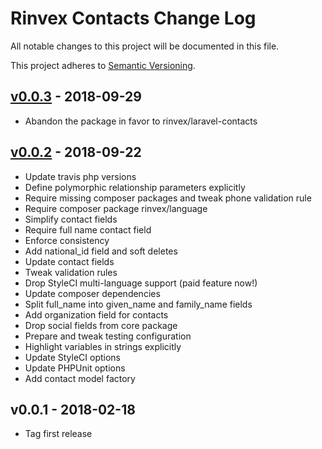 # Rinvex Contacts Change Log

All notable changes to this project will be documented in this file.

This project adheres to [Semantic Versioning](CONTRIBUTING.md).


## [v0.0.3] - 2018-09-29
- Abandon the package in favor to rinvex/laravel-contacts

## [v0.0.2] - 2018-09-22
- Update travis php versions
- Define polymorphic relationship parameters explicitly
- Require missing composer packages and tweak phone validation rule
- Require composer package rinvex/language
- Simplify contact fields
- Require full name contact field
- Enforce consistency
- Add national_id field and soft deletes
- Update contact fields
- Tweak validation rules
- Drop StyleCI multi-language support (paid feature now!)
- Update composer dependencies
- Split full_name into given_name and family_name fields
- Add organization field for contacts
- Drop social fields from core package
- Prepare and tweak testing configuration
- Highlight variables in strings explicitly
- Update StyleCI options
- Update PHPUnit options
- Add contact model factory

## v0.0.1 - 2018-02-18
- Tag first release

[v0.0.3]: https://github.com/rinvex/contacts/compare/v0.0.2...v0.0.3
[v0.0.2]: https://github.com/rinvex/contacts/compare/v0.0.1...v0.0.2

